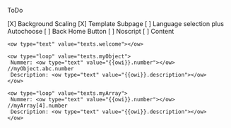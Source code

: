 ToDo

[X] Background Scaling
[X] Template Subpage
[ ] Language selection plus Autochoose
[ ] Back Home Button
[ ] Noscript
[ ] Content


```
<ow type="text" value="texts.welcome"></ow>

<ow type="loop" value="texts.myObject">
 Nummer: <ow type="text" value="{{owi}}.number"></ow> //myObject.abc.number
 Description: <ow type="text" value="{{owi}}.description"></ow>
</ow>

<ow type="loop" value="texts.myArray">
 Nummer: <ow type="text" value="{{owi}}.number"></ow>	//myArray[4].number
 Description: <ow type="text" value="{{owi}}.description"></ow>
</ow>
```